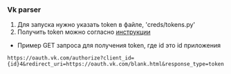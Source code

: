### Vk parser
 1. Для запуска нужно указать token в файле, 'creds/tokens.py'
2.  Получить token можно согласно [инструкции](https://dev.vk.com/api/getting-started)
- Пример GET запроса для получения token, где id это id приложения
```
https://oauth.vk.com/authorize?client_id={id}4&redirect_uri=https://oauth.vk.com/blank.html&response_type=token
```